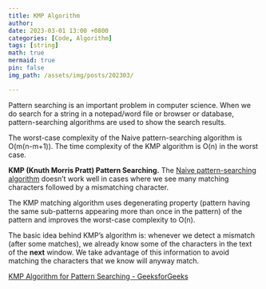 ```yaml
---
title: KMP Algorithm
author: 
date: 2023-03-01 13:00 +0800
categories: [Code, Algorithm]
tags: [string]
math: true
mermaid: true
pin: false
img_path: /assets/img/posts/202303/

---
```






Pattern searching is an important problem in computer science. When we do search for a string in a notepad/word file or browser or database, pattern-searching algorithms are used to show the search results. 



The worst-case complexity of the Naive pattern-searching algorithm is O(m(n-m+1)). The time complexity of the KMP algorithm is O(n) in the worst case. 



**KMP (Knuth Morris Pratt) Pattern Searching.** The [Naive pattern-searching algorithm](https://www.geeksforgeeks.org/searching-for-patterns-set-1-naive-pattern-searching/) doesn’t work well in cases where we see many matching characters followed by a mismatching character.



The KMP matching algorithm uses degenerating property (pattern having the same sub-patterns appearing more than once in the pattern) of the pattern and improves the worst-case complexity to O(n). 



The basic idea behind KMP’s algorithm is: whenever we detect a mismatch (after some matches), we already know some of the characters in the text of the **next** window. We take advantage of this information to avoid matching the characters that we know will anyway match. 



[KMP Algorithm for Pattern Searching - GeeksforGeeks](https://www.geeksforgeeks.org/kmp-algorithm-for-pattern-searching/)
